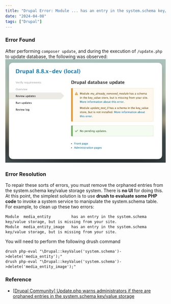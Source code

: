 ```yaml
---
title: "Drupal Error: Module ... has an entry in the system.schema key/value storage"
date: "2024-04-08"
tags: ["Drupal"]
---
```


### Error Found
After performing `composer update`, and during the execution of `/update.php` to update database, the following was observed:
![2024-04-09T091115](2024-04-09T091115.jpg)


### Error Resolution
To repair these sorts of errors, you must remove the orphaned entries from the system.schema key/value storage system. There is **no UI** for doing this. At this point, the simplest solution is to use **drush to evaluate some PHP code** to invoke a system service to manipulate the system.schema table. For example, to clean up these two errors:
```
Module  media_entity         has an entry in the system.schema key/value storage, but is missing from your site.
Module  media_entity_image   has an entry in the system.schema key/value storage, but is missing from your site.
```
You will need to perform the following drush command
```
drush php-eval "\Drupal::keyValue('system.schema')->delete('media_entity');"
drush php-eval "\Drupal::keyValue('system.schema')->delete('media_entity_image');"
```


### Reference
- [[Drupal Community] Update.php warns administrators if there are orphaned entries in the system.schema key/value storage](https://www.drupal.org/node/3137656)